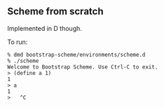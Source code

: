 Scheme from scratch
-------------------

Implemented in D though.

To run:
```
% dmd bootstrap-scheme/environments/scheme.d 
% ./scheme
Welcome to Bootstrap Scheme. Use Ctrl-C to exit.
> (define a 1)
1
> a
1
>   ^C
```
